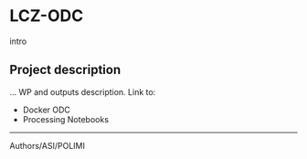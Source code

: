 # LCZ-ODC
intro

## Project description
...
WP and outputs description.
Link to:
- Docker ODC
- Processing Notebooks
---
Authors/ASI/POLIMI

